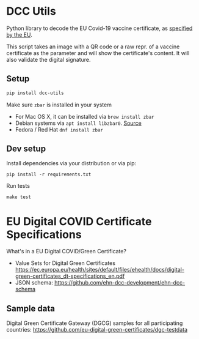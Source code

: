# DCC Utils
Python library to decode the EU Covid-19 vaccine certificate, as [specified by the EU](https://ec.europa.eu/health/ehealth/covid-19_en).

This script takes an image with a QR code or a raw repr. of a vaccine certificate as
the parameter and will show the certificate's content. It will also validate the digital signature.

## Setup

```sh
pip install dcc-utils
```

Make sure `zbar` is installed in your system
  * For Mac OS X, it can be installed via `brew install zbar`
  * Debian systems via `apt install libzbar0`. [Source](https://pypi.org/project/pyzbar/)
  * Fedora / Red Hat `dnf install zbar`


## Dev setup

Install dependencies via your distribution or via pip:

```
pip install -r requirements.txt
```

Run tests

```
make test
```

# EU Digital COVID Certificate Specifications
What's in a EU Digital COVID/Green Certificate?
* Value Sets for Digital Green Certificates https://ec.europa.eu/health/sites/default/files/ehealth/docs/digital-green-certificates_dt-specifications_en.pdf
* JSON schema: https://github.com/ehn-dcc-development/ehn-dcc-schema

## Sample data
Digital Green Certificate Gateway (DGCG) samples for all participating countries:
https://github.com/eu-digital-green-certificates/dgc-testdata

